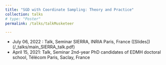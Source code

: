 ```yaml
---
title: "SGD with Coordinate Sampling: Theory and Practice"
collection: talks
# type: "Poster"
permalink: /talks/talkMusketeer

---
```

- July 06, 2022 : Talk, Seminar SIERRA, INRIA Paris, France ([Slides])(/_talks/main_SIERRA_talk.pdf)
- April 15, 2021: Talk, Seminar 2nd-year PhD candidates of EDMH doctoral school, Télécom Paris, Saclay, France
